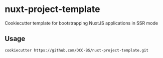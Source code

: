 # nuxt-project-template

Cookiecutter template for bootstrapping NuxtJS applications in SSR mode

## Usage 
```sh
cookiecutter https://github.com/DCC-BS/nuxt-project-template.git
```
